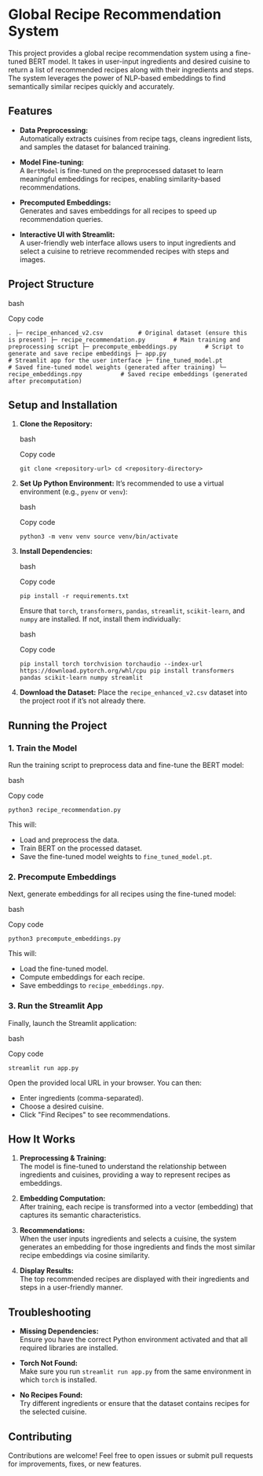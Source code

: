 
# Global Recipe Recommendation System

This project provides a global recipe recommendation system using a fine-tuned BERT model. It takes in user-input ingredients and desired cuisine to return a list of recommended recipes along with their ingredients and steps. The system leverages the power of NLP-based embeddings to find semantically similar recipes quickly and accurately.

## Features

-   **Data Preprocessing:**  
    Automatically extracts cuisines from recipe tags, cleans ingredient lists, and samples the dataset for balanced training.
    
-   **Model Fine-tuning:**  
    A  `BertModel`  is fine-tuned on the preprocessed dataset to learn meaningful embeddings for recipes, enabling similarity-based recommendations.
    
-   **Precomputed Embeddings:**  
    Generates and saves embeddings for all recipes to speed up recommendation queries.
    
-   **Interactive UI with Streamlit:**  
    A user-friendly web interface allows users to input ingredients and select a cuisine to retrieve recommended recipes with steps and images.
    

## Project Structure

bash

Copy code

`.
├─ recipe_enhanced_v2.csv          # Original dataset (ensure this is present)
├─ recipe_recommendation.py        # Main training and preprocessing script
├─ precompute_embeddings.py        # Script to generate and save recipe embeddings
├─ app.py                          # Streamlit app for the user interface
├─ fine_tuned_model.pt             # Saved fine-tuned model weights (generated after training)
└─ recipe_embeddings.npy           # Saved recipe embeddings (generated after precomputation)` 

## Setup and Installation

1.  **Clone the Repository:**
    
    bash
    
    Copy code
    
    `git clone <repository-url>
    cd <repository-directory>` 
    
2.  **Set Up Python Environment:**  It’s recommended to use a virtual environment (e.g.,  `pyenv`  or  `venv`):
    
    bash
    
    Copy code
    
    `python3 -m venv venv
    source venv/bin/activate` 
    
3.  **Install Dependencies:**
    
    bash
    
    Copy code
    
    `pip install -r requirements.txt` 
    
    Ensure that  `torch`,  `transformers`,  `pandas`,  `streamlit`,  `scikit-learn`, and  `numpy`  are installed. If not, install them individually:
    
    bash
    
    Copy code
    
    `pip install torch torchvision torchaudio --index-url https://download.pytorch.org/whl/cpu
    pip install transformers pandas scikit-learn numpy streamlit` 
    
4.  **Download the Dataset:**  Place the  `recipe_enhanced_v2.csv`  dataset into the project root if it’s not already there.
    

## Running the Project

### 1. Train the Model

Run the training script to preprocess data and fine-tune the BERT model:

bash

Copy code

`python3 recipe_recommendation.py` 

This will:

-   Load and preprocess the data.
-   Train BERT on the processed dataset.
-   Save the fine-tuned model weights to  `fine_tuned_model.pt`.

### 2. Precompute Embeddings

Next, generate embeddings for all recipes using the fine-tuned model:

bash

Copy code

`python3 precompute_embeddings.py` 

This will:

-   Load the fine-tuned model.
-   Compute embeddings for each recipe.
-   Save embeddings to  `recipe_embeddings.npy`.

### 3. Run the Streamlit App

Finally, launch the Streamlit application:

bash

Copy code

`streamlit run app.py` 

Open the provided local URL in your browser. You can then:

-   Enter ingredients (comma-separated).
-   Choose a desired cuisine.
-   Click "Find Recipes" to see recommendations.

## How It Works

1.  **Preprocessing & Training:**  
    The model is fine-tuned to understand the relationship between ingredients and cuisines, providing a way to represent recipes as embeddings.
    
2.  **Embedding Computation:**  
    After training, each recipe is transformed into a vector (embedding) that captures its semantic characteristics.
    
3.  **Recommendations:**  
    When the user inputs ingredients and selects a cuisine, the system generates an embedding for those ingredients and finds the most similar recipe embeddings via cosine similarity.
    
4.  **Display Results:**  
    The top recommended recipes are displayed with their ingredients and steps in a user-friendly manner.

## Troubleshooting

-   **Missing Dependencies:**  
    Ensure you have the correct Python environment activated and that all required libraries are installed.
    
-   **Torch Not Found:**  
    Make sure you run  `streamlit run app.py`  from the same environment in which  `torch`  is installed.
    
-   **No Recipes Found:**  
    Try different ingredients or ensure that the dataset contains recipes for the selected cuisine.
    

## Contributing

Contributions are welcome! Feel free to open issues or submit pull requests for improvements, fixes, or new features.

